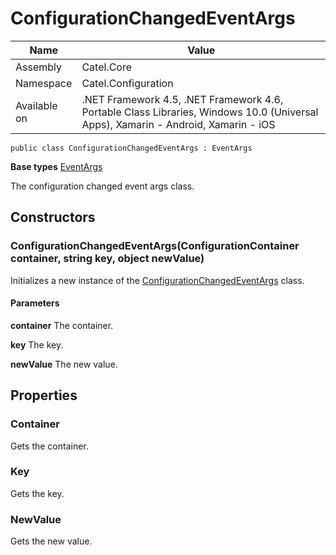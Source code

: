 

# ConfigurationChangedEventArgs

Name|Value
---|---
Assembly|Catel.Core
Namespace|Catel.Configuration
Available on|.NET Framework 4.5, .NET Framework 4.6, Portable Class Libraries, Windows 10.0 (Universal Apps), Xamarin - Android, Xamarin - iOS

```
public class ConfigurationChangedEventArgs : EventArgs
```

**Base types**
[EventArgs]()


The configuration changed event args class.



## Constructors

### ConfigurationChangedEventArgs(ConfigurationContainer container, string key, object newValue)

Initializes a new instance of the [ConfigurationChangedEventArgs](#) class.

#### Parameters

**container**
The container.

**key**
The key.

**newValue**
The new value.



## Properties

### Container

Gets the container.



### Key

Gets the key.



### NewValue

Gets the new value.



